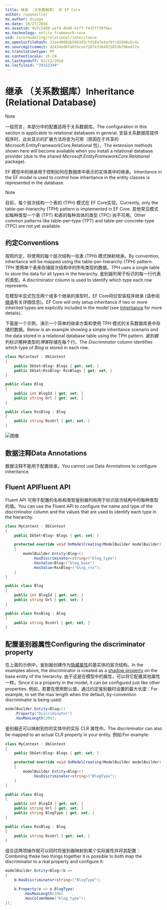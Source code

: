 ```yaml
---
title: 继承 （关系数据库） 的 EF Core
author: rowanmiller
ms.author: divega
ms.date: 10/27/2016
ms.assetid: 9a7c5488-aaf4-4b40-b1ff-f435ff30f6ec
ms.technology: entity-framework-core
uid: core/modeling/relational/inheritance
ms.openlocfilehash: 22eed0002b5903d3cfd18a7e4af0fcd2d46a5c4c
ms.sourcegitcommit: d2434edbfa6fbcee7287e33b4915033b796e417e
ms.translationtype: MT
ms.contentlocale: zh-CN
ms.lasthandoff: 02/12/2018
ms.locfileid: "29152348"
---
```

# <a name="inheritance-relational-database"></a><span data-ttu-id="6e76b-102">继承 （关系数据库）</span><span class="sxs-lookup"><span data-stu-id="6e76b-102">Inheritance (Relational Database)</span></span>

> [!NOTE]  
> <span data-ttu-id="6e76b-103">一般而言，本部分中的配置适用于关系数据库。</span><span class="sxs-lookup"><span data-stu-id="6e76b-103">The configuration in this section is applicable to relational databases in general.</span></span> <span data-ttu-id="6e76b-104">安装关系数据库提供程序时，此处显示的扩展方法将变为可用（原因在于共享的 Microsoft.EntityFrameworkCore.Relational 包）。</span><span class="sxs-lookup"><span data-stu-id="6e76b-104">The extension methods shown here will become available when you install a relational database provider (due to the shared *Microsoft.EntityFrameworkCore.Relational* package).</span></span>

<span data-ttu-id="6e76b-105">EF 模型中的继承用于控制如何在数据库中表示的实体类中的继承。</span><span class="sxs-lookup"><span data-stu-id="6e76b-105">Inheritance in the EF model is used to control how inheritance in the entity classes is represented in the database.</span></span>

> [!NOTE]  
> <span data-ttu-id="6e76b-106">目前，每个层次结构一个表的 (TPH) 模式在 EF Core实现。</span><span class="sxs-lookup"><span data-stu-id="6e76b-106">Currently, only the table-per-hierarchy (TPH) pattern is implemented in EF Core.</span></span> <span data-ttu-id="6e76b-107">其他常见模式如每种类型一个表 (TPT) 和表的每种具体的类型 (TPC) 尚不可用。</span><span class="sxs-lookup"><span data-stu-id="6e76b-107">Other common patterns like table-per-type (TPT) and table-per-concrete-type (TPC) are not yet available.</span></span>

## <a name="conventions"></a><span data-ttu-id="6e76b-108">约定</span><span class="sxs-lookup"><span data-stu-id="6e76b-108">Conventions</span></span>

<span data-ttu-id="6e76b-109">按照约定，将使用的每个层次结构一张表 (TPH) 模式映射继承。</span><span class="sxs-lookup"><span data-stu-id="6e76b-109">By convention, inheritance will be mapped using the table-per-hierarchy (TPH) pattern.</span></span> <span data-ttu-id="6e76b-110">TPH 使用单个表来存储层次结构中的所有类型的数据。</span><span class="sxs-lookup"><span data-stu-id="6e76b-110">TPH uses a single table to store the data for all types in the hierarchy.</span></span> <span data-ttu-id="6e76b-111">鉴别器列用于标识的每一行代表的类型。</span><span class="sxs-lookup"><span data-stu-id="6e76b-111">A discriminator column is used to identify which type each row represents.</span></span>

<span data-ttu-id="6e76b-112">在模型中显式包含两个或多个继承的类型时，EF Core将仅安装程序继承 (请参阅[继承](../inheritance.md)有关详细信息)。</span><span class="sxs-lookup"><span data-stu-id="6e76b-112">EF Core will only setup inheritance if two or more inherited types are explicitly included in the model (see [Inheritance](../inheritance.md) for more details).</span></span>

<span data-ttu-id="6e76b-113">下面是一个示例，演示一个简单的继承方案和使用 TPH 模式的关系数据库表中存储的数据。</span><span class="sxs-lookup"><span data-stu-id="6e76b-113">Below is an example showing a simple inheritance scenario and the data stored in a relational database table using the TPH pattern.</span></span> <span data-ttu-id="6e76b-114">*鉴别器*列标识哪种类型的*博客*存储在每个行。</span><span class="sxs-lookup"><span data-stu-id="6e76b-114">The *Discriminator* column identifies which type of *Blog* is stored in each row.</span></span>

<!-- [!code-csharp[Main](samples/core/relational/Modeling/Conventions/Samples/InheritanceDbSets.cs)] -->
``` csharp
class MyContext : DbContext
{
    public DbSet<Blog> Blogs { get; set; }
    public DbSet<RssBlog> RssBlogs { get; set; }
}

public class Blog
{
    public int BlogId { get; set; }
    public string Url { get; set; }
}

public class RssBlog : Blog
{
    public string RssUrl { get; set; }
}
```

![图像](_static/inheritance-tph-data.png)

## <a name="data-annotations"></a><span data-ttu-id="6e76b-116">数据注释</span><span class="sxs-lookup"><span data-stu-id="6e76b-116">Data Annotations</span></span>

<span data-ttu-id="6e76b-117">数据注释不能用于配置继承。</span><span class="sxs-lookup"><span data-stu-id="6e76b-117">You cannot use Data Annotations to configure inheritance.</span></span>

## <a name="fluent-api"></a><span data-ttu-id="6e76b-118">Fluent API</span><span class="sxs-lookup"><span data-stu-id="6e76b-118">Fluent API</span></span>

<span data-ttu-id="6e76b-119">Fluent API 可用于配置的名称和类型鉴别器列和用于标识层次结构中的每种类型的值。</span><span class="sxs-lookup"><span data-stu-id="6e76b-119">You can use the Fluent API to configure the name and type of the discriminator column and the values that are used to identify each type in the hierarchy.</span></span>

<!-- [!code-csharp[Main](samples/core/relational/Modeling/FluentAPI/Samples/InheritanceTPHDiscriminator.cs?highlight=7,8,9,10)] -->
``` csharp
class MyContext : DbContext
{
    public DbSet<Blog> Blogs { get; set; }

    protected override void OnModelCreating(ModelBuilder modelBuilder)
    {
        modelBuilder.Entity<Blog>()
            .HasDiscriminator<string>("blog_type")
            .HasValue<Blog>("blog_base")
            .HasValue<RssBlog>("blog_rss");
    }
}

public class Blog
{
    public int BlogId { get; set; }
    public string Url { get; set; }
}

public class RssBlog : Blog
{
    public string RssUrl { get; set; }
}
```

## <a name="configuring-the-discriminator-property"></a><span data-ttu-id="6e76b-120">配置鉴别器属性</span><span class="sxs-lookup"><span data-stu-id="6e76b-120">Configuring the discriminator property</span></span>

<span data-ttu-id="6e76b-121">在上面的示例中，鉴别器创建作为[隐藏属性](xref:core/modeling/shadow-properties)的基实体的层次结构。</span><span class="sxs-lookup"><span data-stu-id="6e76b-121">In the examples above, the discriminator is created as a [shadow property](xref:core/modeling/shadow-properties) on the base entity of the hierarchy.</span></span> <span data-ttu-id="6e76b-122">由于这是在模型中的属性，可以将它配置其他属性一样。</span><span class="sxs-lookup"><span data-stu-id="6e76b-122">Since it is a property in the model, it can be configured just like other properties.</span></span> <span data-ttu-id="6e76b-123">例如，若要在使用默认值，通过约定鉴别器时设置的最大长度：</span><span class="sxs-lookup"><span data-stu-id="6e76b-123">For example, to set the max length when the default, by-convention discriminator is being used:</span></span>

```C#
modelBuilder.Entity<Blog>()
    .Property("Discriminator")
    .HasMaxLength(200);
```

<span data-ttu-id="6e76b-124">鉴别器还可以映射到你的实体中的实际 CLR 属性中。</span><span class="sxs-lookup"><span data-stu-id="6e76b-124">The discriminator can also be mapped to an actual CLR property in your entity.</span></span> <span data-ttu-id="6e76b-125">例如:</span><span class="sxs-lookup"><span data-stu-id="6e76b-125">For example:</span></span>
```C#
class MyContext : DbContext
{
    public DbSet<Blog> Blogs { get; set; }

    protected override void OnModelCreating(ModelBuilder modelBuilder)
    {
        modelBuilder.Entity<Blog>()
            .HasDiscriminator<string>("BlogType");
    }
}

public class Blog
{
    public int BlogId { get; set; }
    public string Url { get; set; }
    public string BlogType { get; set; }
}

public class RssBlog : Blog
{
    public string RssUrl { get; set; }
}
```

<span data-ttu-id="6e76b-126">组合这两项操作就可以同时将鉴别器映射到某个实际属性并将其配置：</span><span class="sxs-lookup"><span data-stu-id="6e76b-126">Combining these two things together it is possible to both map the discriminator to a real property and configure it:</span></span>
```C#
modelBuilder.Entity<Blog>(b =>
{
    b.HasDiscriminator<string>("BlogType");

    b.Property(e => e.BlogType)
        .HasMaxLength(200)
        .HasColumnName("blog_type");
});
```
